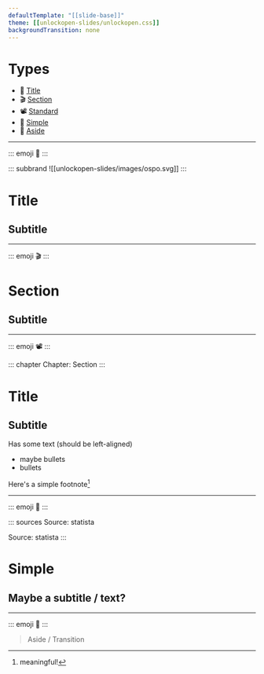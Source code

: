 ```yaml
---
defaultTemplate: "[[slide-base]]"
theme: [[unlockopen-slides/unlockopen.css]]
backgroundTransition: none
---
```


<!-- slide  id="types-index" class="theme-blue emoji-list" -->

# Types

- 🏁 [Title](#type-title)
- 🎬 [Section](#type-section)
- 📽 [Standard](#type-standard)
- 💬 [Simple](#type-simple)
- 💭 [Aside](#type-aside)

---

<!-- slide id="type-title" class="theme-blue slide-center hide-logo hide-footer font-light text-shadow text-upper" -->
<!-- slide bg="https://unlockopen-com-v4.netlify.app/assets/images/rover-selfie-1200w.jpeg" -->

::: emoji
🏁
:::

::: subbrand
![[unlockopen-slides/images/ospo.svg]]
:::

# Title

## Subtitle

---

<!-- slide id="type-section" class="theme-blue theme-accent slide-center" -->

::: emoji
🎬
:::

# Section

## Subtitle

---

<!-- slide id="type-standard" class="theme-blue" -->

::: emoji
📽
:::

::: chapter
Chapter: Section
:::

# Title

## Subtitle

Has some text (should be left-aligned)

- maybe bullets
- bullets

Here's a simple footnote[^1]

[^1]: meaningful!

---

<!-- slide id="type-simple" class="theme-blue slide-center" -->

::: emoji
💬
:::

::: sources
Source: statista

Source: statista
:::

# Simple

## Maybe a subtitle / text?

---

<!-- slide id="type-aside" class="theme-blue slide-center slide-transition" -->

::: emoji
💭
:::

> Aside / Transition
